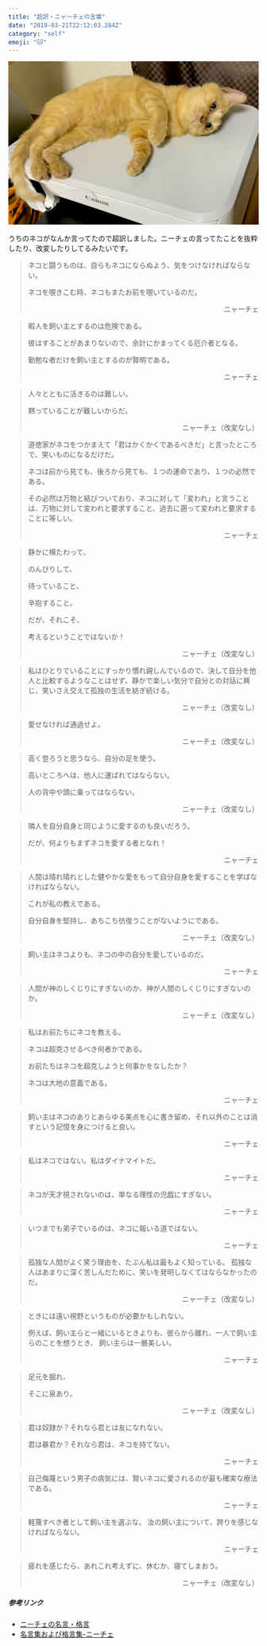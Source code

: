 ```yaml
---
title: "超訳・ニャーチェの言葉"
date: "2019-03-21T22:12:03.284Z"
category: "self"
emoji: "🐱"
---
```


![ネコ](2019-03-21-12-20-12.png)

うちのネコがなんか言ってたので超訳しました。ニーチェの言ってたことを抜粋したり、改変したりしてるみたいです。

> ネコと闘うものは、自らもネコにならぬよう、気をつけなければならない。
> 
> ネコを覗きこむ時、ネコもまたお前を覗いているのだ。
> <div style="text-align: right;">ニャーチェ</div>



> 暇人を飼い主とするのは危険である。
> 
> 彼はすることがあまりないので、余計にかまってくる厄介者となる。
>
> 勤勉な者だけを飼い主とするのが賢明である。
> <div style="text-align: right;">ニャーチェ</div>


> 人々とともに活きるのは難しい。
> 
> 黙っていることが難しいからだ。
>  <div style="text-align: right;">ニャーチェ（改変なし）</div>


> 道徳家がネコをつかまえて「君はかくかくであるべきだ」と言ったところで、笑いものになるだけだ。
>
> ネコは前から見ても、後ろから見ても、１つの運命であり、１つの必然である。
> 
> その必然は万物と結びついており、ネコに対して「変われ」と言うことは、万物に対して変われと要求すること、過去に遡って変われと要求することに等しい。
> <div style="text-align: right;">ニャーチェ</div>

> 静かに横たわって、
> 
> のんびりして、
> 
> 待っていること、
>
> 辛抱すること。
>
> 
> だが、それこそ、
> 
> 考えるということではないか！
> <div style="text-align: right;">ニャーチェ（改変なし）</div>



> 私はひとりでいることにすっかり慣れ親しんでいるので、決して自分を他人と比較するようなことはせず、静かで楽しい気分で自分との対話に興じ、笑いさえ交えて孤独の生活を紡ぎ続ける。
> <div style="text-align: right;">ニャーチェ（改変なし）</div>

> 愛せなければ通過せよ。
> <div style="text-align: right;">ニャーチェ（改変なし）</div>


> 高く登ろうと思うなら、自分の足を使う。
> 
> 高いところへは、他人に運ばれてはならない。
> 
> 人の背中や頭に乗ってはならない。
> <div style="text-align: right;">ニャーチェ（改変なし）</div>

> 隣人を自分自身と同じように愛するのも良いだろう。
> 
> だが、何よりもまずネコを愛する者となれ！
> <div style="text-align: right;">ニャーチェ</div>




> 人間は晴れ晴れとした健やかな愛をもって自分自身を愛することを学ばなければならない。
>
> これが私の教えである。
> 
> 自分自身を堅持し、あちこち彷徨うことがないようにである。
>  <div style="text-align: right;">ニャーチェ（改変なし）</div>


> 飼い主はネコよりも、ネコの中の自分を愛しているのだ。
> <div style="text-align: right;">ニャーチェ</div>


> 人間が神のしくじりにすぎないのか、神が人間のしくじりにすぎないのか。
> <div style="text-align: right;">ニャーチェ（改変なし）</div>

> 私はお前たちにネコを教える。
> 
> ネコは超克させるべき何者かである。
> 
> お前たちはネコを超克しようと何事かをなしたか？
> 
> ネコは大地の意義である。
> <div style="text-align: right;">ニャーチェ</div>

> 飼い主はネコのありとあらゆる美点を心に書き留め、それ以外のことは消すという記憶を身につけると良い。
> <div style="text-align: right;">ニャーチェ</div>


> 私はネコではない。私はダイナマイトだ。
> <div style="text-align: right;">ニャーチェ</div>

> ネコが天才視されないのは、単なる理性の児戯にすぎない。
> 
> <div style="text-align: right;">ニャーチェ</div>

> いつまでも弟子でいるのは、ネコに報いる道ではない。
> <div style="text-align: right;">ニャーチェ</div>


> 孤独な人間がよく笑う理由を、たぶん私は最もよく知っている。
> 孤独な人はあまりに深く苦しんだために、笑いを発明しなくてはならなかったのだ。
> <div style="text-align: right;">ニャーチェ（改変なし）</div>


> ときには遠い視野というものが必要かもしれない。
> 
> 例えば、飼い主らと一緒にいるときよりも、彼らから離れ、一人で飼い主らのことを想うとき、
飼い主らは一層美しい。
> <div style="text-align: right;">ニャーチェ</div>

> 足元を掘れ、
> 
> そこに泉あり。
> <div style="text-align: right;">ニャーチェ（改変なし）</div>



> 君は奴隷か？それなら君とは友になれない。
> 
> 君は暴君か？それなら君は、ネコを持てない。
> <div style="text-align: right;">ニャーチェ</div>

> 自己侮蔑という男子の病気には、賢いネコに愛されるのが最も確実な療法である。
> <div style="text-align: right;">ニャーチェ</div>


> 軽蔑すべき者として飼い主を選ぶな。
> 汝の飼い主について、誇りを感じなければならない。
>
> <div style="text-align: right;">ニャーチェ</div>


> 疲れを感じたら、あれこれ考えずに、休むか、寝てしまおう。
> <div style="text-align: right;">ニャーチェ（改変なし）</div>

##### 参考リンク
- [ニーチェの名言・格言](http://iyashitour.com/meigen/greatman/nietzsche)
- [名言集および格言集-ニーチェ](http://www.oyobi.com/maxim01/01_312.html)